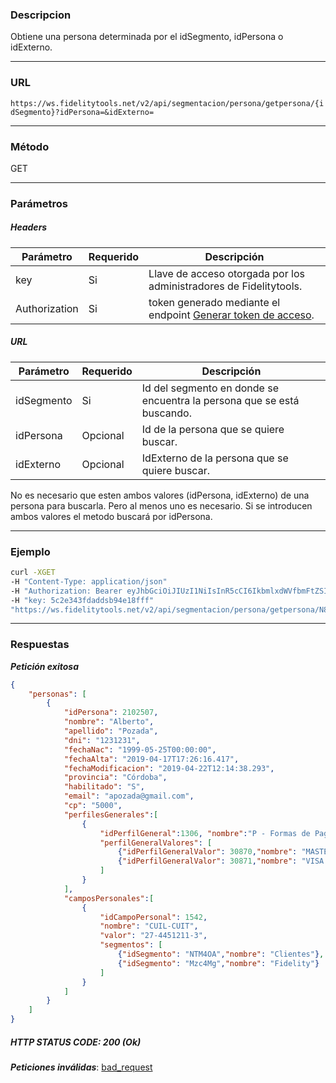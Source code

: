 ### Descripcion
Obtiene una persona determinada por el idSegmento, idPersona o idExterno.
___

### URL
` https://ws.fidelitytools.net/v2/api/segmentacion/persona/getpersona/{idSegmento}?idPersona=&idExterno= `
___

### Método
GET
___
### Parámetros

##### Headers

|Parámetro |Requerido |Descripción                 |
|----------|----------|----------------------------|
| key         | Si		 | Llave de acceso otorgada por los administradores de Fidelitytools. |
| Authorization       | Si		 | token generado mediante el endpoint [Generar token de acceso](https://github.com/bebeto-fidelitytools/FidelitytoolsWS/blob/master/docs/usuario/autenticaci%C3%B3n.md). |


##### URL
|Parámetro |Requerido |Descripción                 |
|----------|----------|----------------------------|
| idSegmento | Si | Id del segmento en donde se encuentra la persona que se está buscando. |
| idPersona | Opcional | Id de la persona que se quiere buscar. |
| idExterno | Opcional | IdExterno de la persona que se quiere buscar.| 

No es necesario que esten ambos valores (idPersona, idExterno) de una persona para buscarla. Pero al menos uno es necesario. Si se introducen ambos valores el metodo buscará por idPersona.

___
### Ejemplo
```bash
curl -XGET
-H "Content-Type: application/json" 
-H "Authorization: Bearer eyJhbGciOiJIUzI1NiIsInR5cCI6IkbmlxdWVfbmFtZSI6InVzZXJb25maWciLCJuYmYiOjE1NTYxMTk0MNjIwNTgwNywiaWF0IjoxNTU2MTE5NDA3LCJpczovL3dzLmZpZGVsaXR5dG9vbHMubmV0L3YyIiwiYXVkIjoiaHa2U2asdasdy5maWRlbGl0eXRvb2xzLm5ldC92MiJ9RDDpMHEB4SsmY0j87OcS5mbxe2XxSAY" 
-H "key: 5c2e343fdaddsb94e18fff"
"https://ws.fidelitytools.net/v2/api/segmentacion/persona/getpersona/N8X8Na?idPersona=7102269&idExterno=COD-0002"
```
___
### Respuestas
***Petición exitosa***
```json
{
    "personas": [
        {
            "idPersona": 2102507,
            "nombre": "Alberto",
            "apellido": "Pozada",
            "dni": "1231231",
            "fechaNac": "1999-05-25T00:00:00",
            "fechaAlta": "2019-04-17T17:26:16.417",
            "fechaModificacion": "2019-04-22T12:14:38.293",
            "provincia": "Córdoba",
            "habilitado": "S",
            "email": "apozada@gmail.com",
            "cp": "5000",
            "perfilesGenerales":[
                {
                    "idPerfilGeneral":1306, "nombre":"P - Formas de Pago","tipoPerfil": "Múltiple",
                    "perfilGeneralValores": [
                        {"idPerfilGeneralValor": 30870,"nombre": "MASTERCARD"},
                        {"idPerfilGeneralValor": 30871,"nombre": "VISA CREDITO"}
                    ]
                }
            ],
            "camposPersonales":[
            	{
                    "idCampoPersonal": 1542,
                    "nombre": "CUIL-CUIT",
                    "valor": "27-4451211-3",
                    "segmentos": [
                    	{"idSegmento": "NTM4OA","nombre": "Clientes"},
                      	{"idSegmento": "Mzc4Mg","nombre": "Fidelity"}
                    ]
                }  
            ]
        }
    ]
}
```

##### HTTP STATUS CODE: 200 (Ok)

***Peticiones inválidas***: [bad_request](https://github.com/bebeto-fidelitytools/FidelitytoolsWS/blob/master/docs/segmentacion/bad_request.md)
